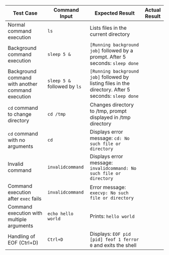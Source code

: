 
| Test Case                                         | Command Input                | Expected Result                                                                                      | Actual Result |
| ------------------------------------------------- | ---------------------------- | ---------------------------------------------------------------------------------------------------- | ------------- |
| Normal command execution                          | `ls`                         | Lists files in the current directory                                                                 |               |
| Background command execution                      | `sleep 5 &`                  | `[Running background job]` followed by a prompt. After 5 seconds: `sleep done`                       |               |
| Background command with another command execution | `sleep 5 &` followed by `ls` | `[Running background job]` followed by listing files in the directory. After 5 seconds: `sleep done` |               |
| `cd` command to change directory                  | `cd /tmp`                    | Changes directory to /tmp, prompt displayed in /tmp directory                                        |               |
| `cd` command with no arguments                    | `cd`                         | Displays error message: `cd: No such file or directory`                                              |               |
| Invalid command                                   | `invalidcommand`             | Displays error message: `invalidcommand: No such file or directory`                                  |               |
| Command execution after `exec` fails              | `invalidcommand`             | Error message: `execvp: No such file or directory`                                                   |               |
| Command execution with multiple arguments         | `echo hello world`           | Prints: `hello world`                                                                                |               |
| Handling of EOF (Ctrl+D)                          | `Ctrl+D`                     | Displays: `EOF pid [pid] feof 1 ferror 0` and exits the shell                                        |               |
